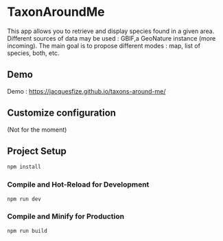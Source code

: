 # TaxonAroundMe

This app allows you to retrieve and display species found in a given area. Different sources of data may be used : GBIF,a GeoNature instance (more incoming). The main goal is to propose different modes : map, list of species, both, etc.

## Demo

Demo : https://jacquesfize.github.io/taxons-around-me/

## Customize configuration

(Not for the moment)

## Project Setup

```sh
npm install
```

### Compile and Hot-Reload for Development

```sh
npm run dev
```

### Compile and Minify for Production

```sh
npm run build
```

